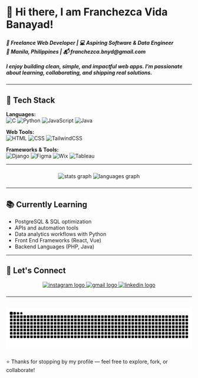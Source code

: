 <h1 align="left">👋 Hi there, I am Franchezca Vida Banayad!</h1>

###

<h5 align="left">🚀 Freelance Web Developer | 💻 Aspiring Software & Data Engineer<br>📍 Manila, Philippines | 📬 franchezca.bnyd@gmail.com<br><br>I enjoy building clean, simple, and impactful web apps. I’m passionate about learning, collaborating, and shipping real solutions.</h5>

###

---

## 🔧 Tech Stack

**Languages:**  
![C](https://img.shields.io/badge/C-00599C?style=flat&logo=c&logoColor=white)
![Python](https://img.shields.io/badge/Python-3776AB?style=flat&logo=python&logoColor=white)
![JavaScript](https://img.shields.io/badge/JavaScript-F7DF1E?style=flat&logo=javascript&logoColor=black)
![Java](https://img.shields.io/badge/Java-ED8B00?style=flat&logo=openjdk&logoColor=white)

**Web Tools:**  
![HTML](https://img.shields.io/badge/HTML5-E34F26?style=flat&logo=html5&logoColor=white)
![CSS](https://img.shields.io/badge/CSS3-1572B6?style=flat&logo=css3&logoColor=white)
![TailwindCSS](https://img.shields.io/badge/Tailwind-06B6D4?style=flat&logo=tailwindcss&logoColor=white)

**Frameworks & Tools:**  
![Django](https://img.shields.io/badge/Django-092E20?style=flat&logo=django&logoColor=white)
![Figma](https://img.shields.io/badge/Figma-F24E1E?style=flat&logo=figma&logoColor=white)
![Wix](https://img.shields.io/badge/Wix-000000?style=flat&logo=wix&logoColor=white)
![Tableau](https://img.shields.io/badge/Tableau-E97627?style=flat&logo=tableau&logoColor=white)

---

###

<div align="center">
  <img src="https://github-readme-stats.vercel.app/api?username=chezca-v&hide_title=false&hide_rank=false&show_icons=true&include_all_commits=true&count_private=true&disable_animations=false&theme=dracula&locale=en&hide_border=false" height="150" alt="stats graph"  />
  <img src="https://github-readme-stats.vercel.app/api/top-langs?username=chezca-v&locale=en&hide_title=false&layout=compact&card_width=320&langs_count=5&theme=dracula&hide_border=false" height="150" alt="languages graph"  />
</div>

###

---

## 📚 Currently Learning

- PostgreSQL & SQL optimization  
- APIs and automation tools  
- Data analytics workflows with Python
- Front End Frameworks (React, Vue)
- Backend Languages (PHP, Java)

---

## 📌 Let's Connect
<div align="center">
  <a href="https://www.instagram.com/chez_zafe/" target="_blank">
    <img src="https://img.shields.io/static/v1?message=Instagram&logo=instagram&label=&color=E4405F&logoColor=white&labelColor=&style=for-the-badge" height="35" alt="instagram logo"  />
  </a>
  <a href="franchezca.bnyd@gmail.com" target="_blank">
    <img src="https://img.shields.io/static/v1?message=Gmail&logo=gmail&label=&color=D14836&logoColor=white&labelColor=&style=for-the-badge" height="35" alt="gmail logo"  />
  </a>
  <a href="https://www.linkedin.com/in/franchezca-natividad-banayad-25b278261/" target="_blank">
    <img src="https://img.shields.io/static/v1?message=LinkedIn&logo=linkedin&label=&color=0077B5&logoColor=white&labelColor=&style=for-the-badge" height="35" alt="linkedin logo"  />
  </a>
</div>

###
---
<br clear="both">

<img src="https://raw.githubusercontent.com/chezca-v/chezca-v/output/snake.svg" alt="Snake animation" />

###

⭐ Thanks for stopping by my profile — feel free to explore, fork, or collaborate!

